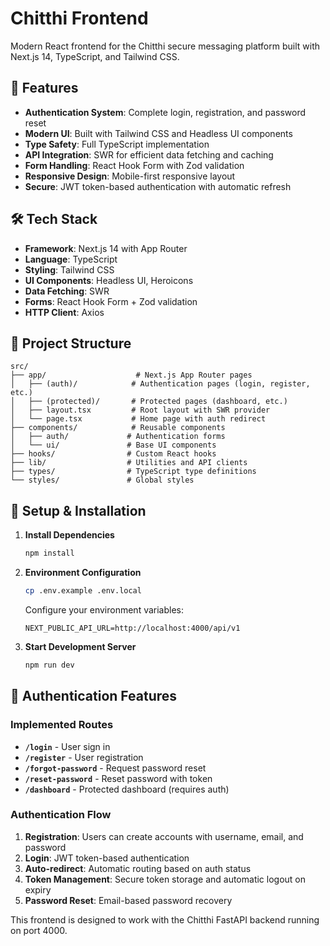# Chitthi Frontend

Modern React frontend for the Chitthi secure messaging platform built with Next.js 14, TypeScript, and Tailwind CSS.

## 🚀 Features

- **Authentication System**: Complete login, registration, and password reset
- **Modern UI**: Built with Tailwind CSS and Headless UI components
- **Type Safety**: Full TypeScript implementation
- **API Integration**: SWR for efficient data fetching and caching
- **Form Handling**: React Hook Form with Zod validation
- **Responsive Design**: Mobile-first responsive layout
- **Secure**: JWT token-based authentication with automatic refresh

## 🛠 Tech Stack

- **Framework**: Next.js 14 with App Router
- **Language**: TypeScript
- **Styling**: Tailwind CSS
- **UI Components**: Headless UI, Heroicons
- **Data Fetching**: SWR
- **Forms**: React Hook Form + Zod validation
- **HTTP Client**: Axios

## 📁 Project Structure

```
src/
├── app/                    # Next.js App Router pages
│   ├── (auth)/            # Authentication pages (login, register, etc.)
│   ├── (protected)/       # Protected pages (dashboard, etc.)
│   ├── layout.tsx         # Root layout with SWR provider
│   └── page.tsx           # Home page with auth redirect
├── components/            # Reusable components
│   ├── auth/             # Authentication forms
│   └── ui/               # Base UI components
├── hooks/                # Custom React hooks
├── lib/                  # Utilities and API clients
├── types/                # TypeScript type definitions
└── styles/               # Global styles
```

## 🔧 Setup & Installation

1. **Install Dependencies**

   ```bash
   npm install
   ```

2. **Environment Configuration**

   ```bash
   cp .env.example .env.local
   ```

   Configure your environment variables:

   ```env
   NEXT_PUBLIC_API_URL=http://localhost:4000/api/v1
   ```

3. **Start Development Server**
   ```bash
   npm run dev
   ```

## 🔐 Authentication Features

### Implemented Routes

- **`/login`** - User sign in
- **`/register`** - User registration
- **`/forgot-password`** - Request password reset
- **`/reset-password`** - Reset password with token
- **`/dashboard`** - Protected dashboard (requires auth)

### Authentication Flow

1. **Registration**: Users can create accounts with username, email, and password
2. **Login**: JWT token-based authentication
3. **Auto-redirect**: Automatic routing based on auth status
4. **Token Management**: Secure token storage and automatic logout on expiry
5. **Password Reset**: Email-based password recovery

This frontend is designed to work with the Chitthi FastAPI backend running on port 4000.
